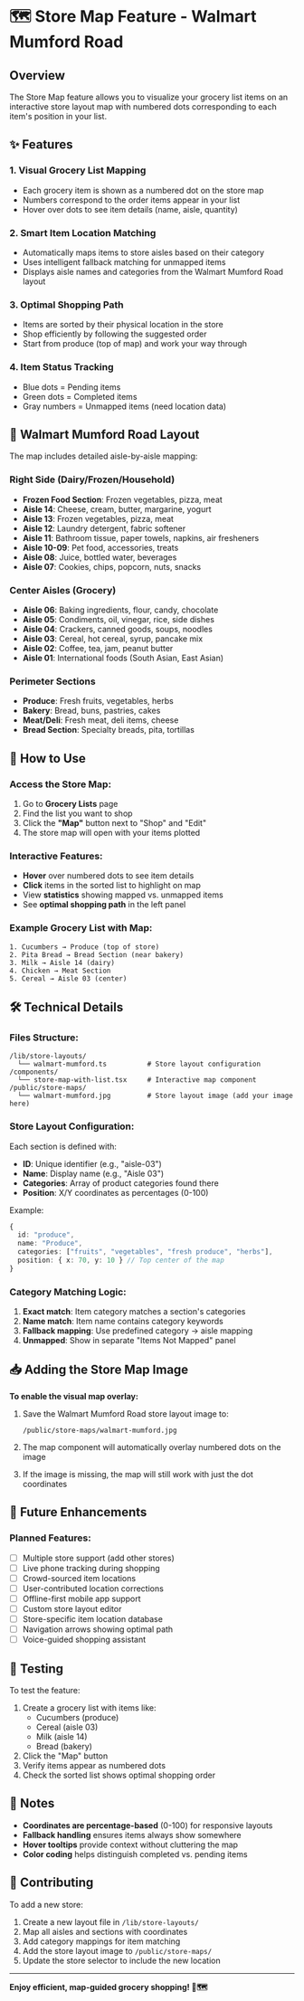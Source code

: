 # 🗺️ Store Map Feature - Walmart Mumford Road

## Overview

The Store Map feature allows you to visualize your grocery list items on an interactive store layout map with numbered dots corresponding to each item's position in your list.

## ✨ Features

### 1. **Visual Grocery List Mapping**
- Each grocery item is shown as a numbered dot on the store map
- Numbers correspond to the order items appear in your list
- Hover over dots to see item details (name, aisle, quantity)

### 2. **Smart Item Location Matching**
- Automatically maps items to store aisles based on their category
- Uses intelligent fallback matching for unmapped items
- Displays aisle names and categories from the Walmart Mumford Road layout

### 3. **Optimal Shopping Path**
- Items are sorted by their physical location in the store
- Shop efficiently by following the suggested order
- Start from produce (top of map) and work your way through

### 4. **Item Status Tracking**
- Blue dots = Pending items
- Green dots = Completed items
- Gray numbers = Unmapped items (need location data)

## 📍 Walmart Mumford Road Layout

The map includes detailed aisle-by-aisle mapping:

### Right Side (Dairy/Frozen/Household)
- **Frozen Food Section**: Frozen vegetables, pizza, meat
- **Aisle 14**: Cheese, cream, butter, margarine, yogurt
- **Aisle 13**: Frozen vegetables, pizza, meat
- **Aisle 12**: Laundry detergent, fabric softener
- **Aisle 11**: Bathroom tissue, paper towels, napkins, air fresheners
- **Aisle 10-09**: Pet food, accessories, treats
- **Aisle 08**: Juice, bottled water, beverages
- **Aisle 07**: Cookies, chips, popcorn, nuts, snacks

### Center Aisles (Grocery)
- **Aisle 06**: Baking ingredients, flour, candy, chocolate
- **Aisle 05**: Condiments, oil, vinegar, rice, side dishes
- **Aisle 04**: Crackers, canned goods, soups, noodles
- **Aisle 03**: Cereal, hot cereal, syrup, pancake mix
- **Aisle 02**: Coffee, tea, jam, peanut butter
- **Aisle 01**: International foods (South Asian, East Asian)

### Perimeter Sections
- **Produce**: Fresh fruits, vegetables, herbs
- **Bakery**: Bread, buns, pastries, cakes
- **Meat/Deli**: Fresh meat, deli items, cheese
- **Bread Section**: Specialty breads, pita, tortillas

## 🎯 How to Use

### Access the Store Map:
1. Go to **Grocery Lists** page
2. Find the list you want to shop
3. Click the **"Map"** button next to "Shop" and "Edit"
4. The store map will open with your items plotted

### Interactive Features:
- **Hover** over numbered dots to see item details
- **Click** items in the sorted list to highlight on map
- View **statistics** showing mapped vs. unmapped items
- See **optimal shopping path** in the left panel

### Example Grocery List with Map:

```
1. Cucumbers → Produce (top of store)
2. Pita Bread → Bread Section (near bakery)
3. Milk → Aisle 14 (dairy)
4. Chicken → Meat Section
5. Cereal → Aisle 03 (center)
```

## 🛠️ Technical Details

### Files Structure:
```
/lib/store-layouts/
  └── walmart-mumford.ts          # Store layout configuration
/components/
  └── store-map-with-list.tsx     # Interactive map component
/public/store-maps/
  └── walmart-mumford.jpg         # Store layout image (add your image here)
```

### Store Layout Configuration:

Each section is defined with:
- **ID**: Unique identifier (e.g., "aisle-03")
- **Name**: Display name (e.g., "Aisle 03")
- **Categories**: Array of product categories found there
- **Position**: X/Y coordinates as percentages (0-100)

Example:
```typescript
{
  id: "produce",
  name: "Produce",
  categories: ["fruits", "vegetables", "fresh produce", "herbs"],
  position: { x: 70, y: 10 } // Top center of the map
}
```

### Category Matching Logic:

1. **Exact match**: Item category matches a section's categories
2. **Name match**: Item name contains category keywords
3. **Fallback mapping**: Use predefined category → aisle mapping
4. **Unmapped**: Show in separate "Items Not Mapped" panel

## 📥 Adding the Store Map Image

**To enable the visual map overlay:**

1. Save the Walmart Mumford Road store layout image to:
   ```
   /public/store-maps/walmart-mumford.jpg
   ```

2. The map component will automatically overlay numbered dots on the image

3. If the image is missing, the map will still work with just the dot coordinates

## 🚀 Future Enhancements

### Planned Features:
- [ ] Multiple store support (add other stores)
- [ ] Live phone tracking during shopping
- [ ] Crowd-sourced item locations
- [ ] User-contributed location corrections
- [ ] Offline-first mobile app support
- [ ] Custom store layout editor
- [ ] Store-specific item location database
- [ ] Navigation arrows showing optimal path
- [ ] Voice-guided shopping assistant

## 🧪 Testing

To test the feature:
1. Create a grocery list with items like:
   - Cucumbers (produce)
   - Cereal (aisle 03)
   - Milk (aisle 14)
   - Bread (bakery)
2. Click the "Map" button
3. Verify items appear as numbered dots
4. Check the sorted list shows optimal shopping order

## 📝 Notes

- **Coordinates are percentage-based** (0-100) for responsive layouts
- **Fallback handling** ensures items always show somewhere
- **Hover tooltips** provide context without cluttering the map
- **Color coding** helps distinguish completed vs. pending items

## 🤝 Contributing

To add a new store:
1. Create a new layout file in `/lib/store-layouts/`
2. Map all aisles and sections with coordinates
3. Add category mappings for item matching
4. Add the store layout image to `/public/store-maps/`
5. Update the store selector to include the new location

---

**Enjoy efficient, map-guided grocery shopping! 🛒🗺️**

